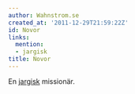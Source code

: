 ```yaml
---
author: Wahnstrom.se
created_at: '2011-12-29T21:59:22Z'
id: Novor
links:
  mention:
  - jargisk
title: Novor
---
```


En [jargisk] missionär.

  [jargisk]: jargisk